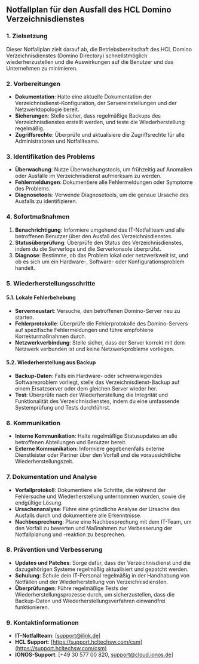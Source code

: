 ## Notfallplan für den Ausfall des HCL Domino Verzeichnisdienstes

### 1. Zielsetzung

Dieser Notfallplan zielt darauf ab, die Betriebsbereitschaft des HCL Domino Verzeichnisdienstes (Domino Directory) schnellstmöglich wiederherzustellen und die Auswirkungen auf die Benutzer und das Unternehmen zu minimieren.

### 2. Vorbereitungen

- **Dokumentation**: Halte eine aktuelle Dokumentation der Verzeichnisdienst-Konfiguration, der Servereinstellungen und der Netzwerktopologie bereit.
- **Sicherungen**: Stelle sicher, dass regelmäßige Backups des Verzeichnisdienstes erstellt werden, und teste die Wiederherstellung regelmäßig.
- **Zugriffsrechte**: Überprüfe und aktualisiere die Zugriffsrechte für alle Administratoren und Notfallteams.

### 3. Identifikation des Problems

- **Überwachung**: Nutze Überwachungstools, um frühzeitig auf Anomalien oder Ausfälle im Verzeichnisdienst aufmerksam zu werden.
- **Fehlermeldungen**: Dokumentiere alle Fehlermeldungen oder Symptome des Problems.
- **Diagnosetools**: Verwende Diagnosetools, um die genaue Ursache des Ausfalls zu identifizieren.

### 4. Sofortmaßnahmen

1. **Benachrichtigung**: Informiere umgehend das IT-Notfallteam und alle betroffenen Benutzer über den Ausfall des Verzeichnisdienstes.
2. **Statusüberprüfung**: Überprüfe den Status des Verzeichnisdienstes, indem du die Serverlogs und die Serverkonsole überprüfst.
3. **Diagnose**: Bestimme, ob das Problem lokal oder netzwerkweit ist, und ob es sich um ein Hardware-, Software- oder Konfigurationsproblem handelt.

### 5. Wiederherstellungsschritte

#### 5.1. Lokale Fehlerbehebung

- **Serverneustart**: Versuche, den betroffenen Domino-Server neu zu starten.
- **Fehlerprotokolle**: Überprüfe die Fehlerprotokolle des Domino-Servers auf spezifische Fehlermeldungen und führe empfohlene Korrekturmaßnahmen durch.
- **Netzwerkverbindung**: Stelle sicher, dass der Server korrekt mit dem Netzwerk verbunden ist und keine Netzwerkprobleme vorliegen.

#### 5.2. Wiederherstellung aus Backup

- **Backup-Daten**: Falls ein Hardware- oder schwerwiegendes Softwareproblem vorliegt, stelle das Verzeichnisdienst-Backup auf einem Ersatzserver oder dem gleichen Server wieder her.
- **Test**: Überprüfe nach der Wiederherstellung die Integrität und Funktionalität des Verzeichnisdienstes, indem du eine umfassende Systemprüfung und Tests durchführst.

### 6. Kommunikation

- **Interne Kommunikation**: Halte regelmäßige Statusupdates an alle betroffenen Abteilungen und Benutzer bereit.
- **Externe Kommunikation**: Informiere gegebenenfalls externe Dienstleister oder Partner über den Vorfall und die voraussichtliche Wiederherstellungszeit.

### 7. Dokumentation und Analyse

- **Vorfallprotokoll**: Dokumentiere alle Schritte, die während der Fehlersuche und Wiederherstellung unternommen wurden, sowie die endgültige Lösung.
- **Ursachenanalyse**: Führe eine gründliche Analyse der Ursache des Ausfalls durch und dokumentiere alle Erkenntnisse.
- **Nachbesprechung**: Plane eine Nachbesprechung mit dem IT-Team, um den Vorfall zu bewerten und Maßnahmen zur Verbesserung der Notfallplanung und -reaktion zu besprechen.

### 8. Prävention und Verbesserung

- **Updates und Patches**: Sorge dafür, dass der Verzeichnisdienst und die dazugehörigen Systeme regelmäßig aktualisiert und gepatcht werden.
- **Schulung**: Schule dein IT-Personal regelmäßig in der Handhabung von Notfällen und der Wiederherstellung von Verzeichnisdiensten.
- **Überprüfungen**: Führe regelmäßige Tests der Wiederherstellungsprozesse durch, um sicherzustellen, dass die Backup-Daten und Wiederherstellungsverfahren einwandfrei funktionieren.

### 9. Kontaktinformationen

- **IT-Notfallteam**: [support@ilink.de]
- **HCL Support**: [https://support.hcltechsw.com/csm](https://support.hcltechsw.com/csm)
- **IONOS-Support**: [+49 30 577 00 820, support@cloud.ionos.de]
